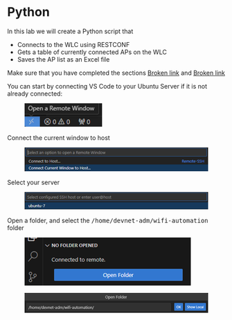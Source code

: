 # Python

In this lab we will create a Python script that

* Connects to the WLC using RESTCONF
* Gets a table of currently connected APs on the WLC
* Saves the AP list as an Excel file

Make sure that you have completed the sections [Broken link](broken-reference "mention") and [Broken link](broken-reference "mention")

You can start by connecting VS Code to your Ubuntu Server if it is not already connected:

<figure><img src="../../.gitbook/assets/image (16).png" alt="" width="179"><figcaption></figcaption></figure>

Connect the current window to host

<figure><img src="../../.gitbook/assets/image (1) (1).png" alt=""><figcaption></figcaption></figure>

Select your server

<figure><img src="../../.gitbook/assets/image (2) (1).png" alt=""><figcaption></figcaption></figure>

Open a folder, and select the <kbd>/home/devnet-adm/wifi-automation</kbd> folder

<figure><img src="../../.gitbook/assets/image (3) (1).png" alt=""><figcaption></figcaption></figure>

<figure><img src="../../.gitbook/assets/image (4) (1).png" alt=""><figcaption></figcaption></figure>
